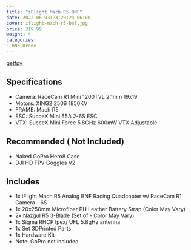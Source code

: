 ```yaml
---
title: "iFlight Mach R5 BNF"
date: 2022-06-03T23:20:23-06:00
cover: iflight-mach-r5-bnf.jpg
price: 319.99
weight: 4
categories:
- BNF Drone
---
```


[getfpv](https://www.getfpv.com/drone-brands/iflight/iflight-mach-r5-5-analog-bnf-racing-quadcopter-w-racecam-r1-camera-6s.html)

## Specifications

- Camera: RaceCam R1 Mini 1200TVL 2.1mm 19x19
- Motors: XING2 2506 1850KV
- FRAME: Mach R5
- ESC: SucceX Mini 55A 2-6S ESC
- VTX: SucceX Mini Force 5.8GHz 600mW VTX Adjustable

## Recommended ( Not Included)

- Naked GoPro Hero8 Case
- DJI HD FPV Goggles V2

## Includes

- 1x iFlight Mach R5 Analog BNF Racing Quadcopter w/ RaceCam R1 Camera - 6S
- 1x 20x250mm Microfiber PU Leather Battery Strap (Color May Vary)
- 2x Nazgul R5 3-Blade (Set of  - Color May Vary)
- 1x Sigma RHCP Ipex/ UFL 5.8gHz antenna
- 1x Set 3DPrinted Parts
- 1x Hardware Kit
- Note: GoPro not included

